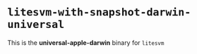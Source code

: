 # `litesvm-with-snapshot-darwin-universal`

This is the **universal-apple-darwin** binary for `litesvm`
